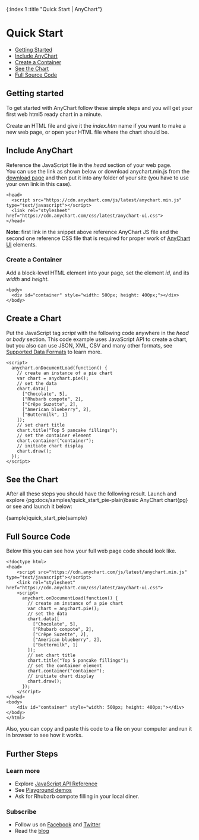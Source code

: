 {:index 1 :title "Quick Start | AnyChart"}
# Quick Start

* [Getting Started](#getting_started)
* [Include AnyChart](#include_anychart)
* [Create a Container](#create_a_container)
* [See the Chart](#see_the_chart)
* [Full Source Code](#full_source_code)
  
## Getting started

To get started with AnyChart follow these simple steps and you will get your first web html5 ready chart in a minute.

Create an HTML file and give it the *index.htm* name if you want to make a new web page, or open your HTML file where the chart should be.

## Include AnyChart

Reference the JavaScript file in the *head* section of your web page.  
You can use the link as shown below or download anychart.min.js from the [download page](./Downloading_AnyChart) and then put it into any folder of your site (you have to use your own link in this case). 

```
<head>
  <script src="https://cdn.anychart.com/js/latest/anychart.min.js" type="text/javascript"></script>
  <link rel="stylesheet" href="https://cdn.anychart.com/css/latest/anychart-ui.css">
</head>
```

**Note**: first link in the snippet above reference AnyChart JS file and the second one reference CSS file that is required for proper work of [AnyChart UI](../Common_Settings/UI_Controls/AnyChart_UI) elements.

### Create a Container

Add a block-level HTML element into your page, set the element *id*, and its *width* and *height*.

```
<body>
  <div id="container" style="width: 500px; height: 400px;"></div>
</body>
``` 

## Create a Chart

Put the JavaScript tag *script* with the following code anywhere in the *head* or *body* section. This code example uses JavaScript API to create a chart, but you also can use JSON, XML, CSV and many other formats, see [Supported Data Formats](../Working_with_Data/Supported_Data_Formats) to learn more.

```
<script>
  anychart.onDocumentLoad(function() {
    // create an instance of a pie chart
    var chart = anychart.pie();
    // set the data
    chart.data([
      ["Chocolate", 5],
      ["Rhubarb compote", 2],
      ["Crêpe Suzette", 2],
      ["American blueberry", 2],
      ["Buttermilk", 1]
    ]);
    // set chart title
    chart.title("Top 5 pancake fillings");
    // set the container element 
    chart.container("container");
    // initiate chart display
    chart.draw();
  });
</script>
```
  
## See the Chart

After all these steps you should have the following result. Launch and explore {pg:docs/samples/quick_start_pie-plain}basic AnyChart chart{pg} or see and launch it below:

{sample}quick\_start\_pie{sample}

## Full Source Code

Below this you can see how your full web page code should look like.
```
<!doctype html>
<head>
    <script src="https://cdn.anychart.com/js/latest/anychart.min.js" type="text/javascript"></script>
    <link rel="stylesheet" href="https://cdn.anychart.com/css/latest/anychart-ui.css">    
    <script>
      anychart.onDocumentLoad(function() {
        // create an instance of a pie chart
        var chart = anychart.pie();
        // set the data
        chart.data([
          ["Chocolate", 5],
          ["Rhubarb compote", 2],
          ["Crêpe Suzette", 2],
          ["American blueberry", 2],
          ["Buttermilk", 1]
        ]);
        // set chart title
        chart.title("Top 5 pancake fillings");
        // set the container element 
        chart.container("container");
        // initiate chart display
        chart.draw();
      });
    </script>
</head>
<body>
    <div id="container" style="width: 500px; height: 400px;"></div>
</body>
</html>
```

Also, you can copy and paste this code to a file on your computer and run it in browser to see how it works.  
  
## Further Steps

### Learn more

* Explore [JavaScript API Reference](https://api.anychart.com/)
* See [Playground demos](https://playground.anychart.com/)
* Ask for Rhubarb compote filling in your local diner.

### Subscribe

* Follow us on [Facebook](https://www.facebook.com/AnyCharts) and [Twitter](https://twitter.com/intent/follow?&screen_name=anychart&original_referer=http%3A%2F%2Fdocs.anychart.com)
* Read the [blog](https://www.anychart.com/blog/)
